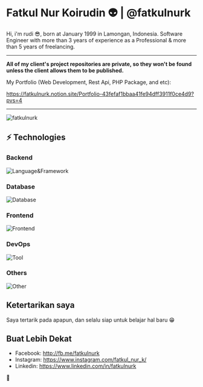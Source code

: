# Fatkul Nur Koirudin :alien: | @fatkulnurk

Hi, i'm rudi :sunglasses:, born at January 1999 in Lamongan, Indonesia. Software Engineer with more than 3 years of experience as a Professional & more than 5 years of freelancing.

---

**All of my client's project repositories are private, so they won't be found unless the client allows them to be published.**

My Portfolio (Web Development, Rest Api, PHP Package, and etc):

https://fatkulnurk.notion.site/Portfolio-43fefaf1bbaa41fe94dff3911f0ce4d9?pvs=4

---

<p align="left"><img src="https://github-profile-trophy.vercel.app/?username=fatkulnurk" alt="fatkulnurk" /></p>


## ⚡ Technologies

### Backend
![Language&Framework](https://skillicons.dev/icons?i=php,laravel,golang,javascript,express)

### Database 
![Database](https://skillicons.dev/icons?i=mysql,redis,sqlite,planetscale,clickhouse)

### Frontend
![Frontend](https://skillicons.dev/icons?i=alpinejs,tailwindcss,vue,nuxtjs)

### DevOps
![Tool](https://skillicons.dev/icons?i=linux,docker,kubernetes,nginx,gcp,aws,azure,cloudflare,sentry)

### Others
![Other](https://skillicons.dev/icons?i=postman,selenium,git,github,gitlab)


## Ketertarikan saya
Saya tertarik pada apapun, dan selalu siap untuk belajar hal baru 😁

## Buat Lebih Dekat
- Facebook: <http://fb.me/fatkulnurk>
- Instagram: <https://www.instagram.com/fatkul_nur_k/>
- Linkedin: <https://www.linkedin.com/in/fatkulnurk>

:tropical_fish:
